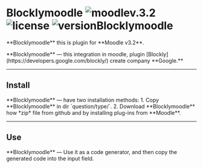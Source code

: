 **Blocklymoodle** ![moodlev.3.2](https://img.shields.io/badge/Moodle-v.3.2-f7942d.svg?style=flat-squared?logo=data:image/png;) ![license](https://img.shields.io/badge/License-GPLv3-70de75.svg?style=flat-squared?logo=data:image/png;) ![versionBlocklymoodle](https://img.shields.io/badge/Version-0.1%20stable-70c3de.svg?style=flat-squared?logo=data:image/png;)
===============
<p>**Blocklymoodle** this is plugin for **Moodle v3.2**.</p>
**Blocklymoodle** — this integration in moodle, plugin [Blockly](https://developers.google.com/blockly/) create company **Google.**


---
<h2>Install</h2>
**Blocklymoodle** — have two installation methods:
 1.  Copy **Blocklymoodle** in dir `question/type/`.
 2.  Download **Blocklymoodle** how *zip* file from github and by installing plug-ins from **Moodle**.

---
<h2>Use</h2>
**Blocklymoodle** — Use it as a code generator, and then copy the generated code into the input field.



